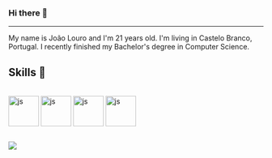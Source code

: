 ### Hi there 👋
---
My name is João Louro and I'm 21 years old. I'm living in Castelo Branco, Portugal. I recently finished my Bachelor's degree in Computer Science.


## Skills 🚀
<div style="display: inline_block"><br>
  <img align="center" alt="js" height="60" width="60" src="https://cdn.jsdelivr.net/gh/devicons/devicon@latest/icons/androidstudio/androidstudio-original.svg">
  <img align="center" alt="js" height="60" width="60" src="https://cdn.jsdelivr.net/gh/devicons/devicon@latest/icons/java/java-original-wordmark.svg">
  <img align="center" alt="js" height="60" width="60" src="https://cdn.jsdelivr.net/gh/devicons/devicon@latest/icons/azuresqldatabase/azuresqldatabase-original.svg">
  <img align="center" alt="js" height="60" width="60" src="https://cdn.jsdelivr.net/gh/devicons/devicon@latest/icons/firebase/firebase-original-wordmark.svg">
</div>

##

<div>
  <a href="https://www.linkedin.com/in/joao-daniel-louro" target="_blank"><img src="https://img.shields.io/badge/LinkedIn-0077B5?style=for-the-badge&logo=linkedin&logoColor=white" target="_blank"></a>
</div>
